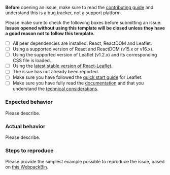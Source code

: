 **Before** opening an issue, make sure to read the
[contributing guide](https://github.com/PaulLeCam/react-leaflet/blob/master/CONTRIBUTING.md)
and understand this is a bug tracker, not a support platform.

Please make sure to check the following boxes before submitting an issue.\
**Issues opened without using this template will be closed unless they have a good
reason not to follow this template.**

* [ ] All peer dependencies are installed: React, ReactDOM and Leaflet.
* [ ] Using a supported version of React and ReactDOM (v15.x or v16.x).
* [ ] Using the supported version of Leaflet (v1.2.x) and its corresponding CSS
      file is loaded.
* [ ] Using the
      [latest stable version of React-Leaflet](https://github.com/PaulLeCam/react-leaflet/releases).
* [ ] The issue has not already been reported.
* [ ] Make sure you have followed the
      [quick start guide](http://leafletjs.com/examples/quick-start.html) for
      Leaflet.
* [ ] Make sure you have fully read the
      [documentation](https://github.com/PaulLeCam/react-leaflet/blob/master/docs/README.md)
      and that you understand the
      [technical considerations](https://github.com/PaulLeCam/react-leaflet/blob/master/docs/How%20it%20works.md#limitations).

### Expected behavior

Please describe.

### Actual behavior

Please describe.

### Steps to reproduce

Please provide the simplest example possible to reproduce the issue, based on
[this WebpackBin](https://www.webpackbin.com/bins/-Kl_ZeUx4I05ETYoT26O).
